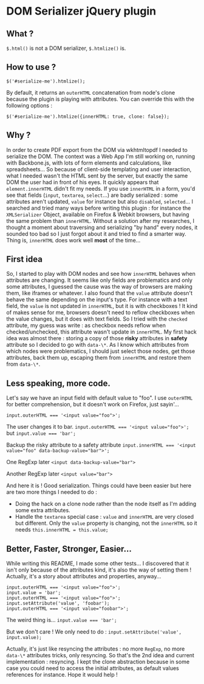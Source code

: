 # DOM Serializer jQuery plugin
## What ?
```$.html()``` is not a DOM serializer, ```$.htmlize()``` is.
## How to use ?
```
$('#serialize-me').htmlize();
```

By default, it returns an ```outerHTML``` concatenation from node's clone because the plugin is playing with attributes. You can override this with the following options :

```
$('#serialize-me').htmlize({innerHTML: true, clone: false});
```
## Why ?
In order to create PDF export from the DOM via wkhtmltopdf I needed to serialize the DOM. The context was a Web App I'm still working on, running with Backbone.js, with lots of form elements and calculations, like spreadsheets…
So because of client-side templating and user interaction, what I needed wasn't the HTML sent by the server, but exactly the same DOM the user had in front of his eyes.
It quickly appears that ```element.innerHTML``` didn't fit my needs. If you use ```innerHTML``` in a form, you'd see that fields (```input```, ```textarea```, ```select```…) are badly serialized : some attributes aren't updated, ```value``` for instance but also ```disabled```, ```selected```…
I searched and tried many ways before writing this plugin : for instance the ```XMLSerializer``` Object, available on Firefox & Webkit browsers, but having the same problem than ```innerHTML```.
Without a solution after my researches, I thought a moment about traversing and serializing "by hand" every nodes, it sounded too bad so I just forgot about it and tried to find a smarter way. Thing is, ```innerHTML``` does work well **most** of the time…
## First idea
So, I started to play with DOM nodes and see how ```innerHTML``` behaves when attributes are changing. It seems like only fields are problematics and only some attributes, I guessed the cause was the way of browsers are making them, like iframes or whatever. I also found that the ```value``` attribute doesn't behave the same depending on the input's type.
For instance with a text field, the ```value``` is not updated in ```innerHTML```, but it is with checkboxes ! It kind of makes sense for me, browsers doesn't need to reflow checkboxes when the value changes, but it does with text fields. So I tried with the ```checked``` attribute, my guess was write : as checkbox needs reflow when checked/unchecked, this attribute wasn't update in ```innerHTML```.
My first hack idea was almost there : storing a copy of those **risky** attributes in **safety** attribute so I decided to go with ```data-\*```. As I know which attributes from which nodes were problematics, I should just select those nodes, get those attributes, back them up, escaping them from ```innerHTML``` and restore them from ```data-\*```.
## Less speaking, more code.
Let's say we have an input field with default value to "foo". I use ```outerHTML``` for better comprehension, but it doesn't work on Firefox, just sayin'…

```input.outerHTML === '<input value="foo">';```

The user changes it to bar.
```input.outerHTML === '<input value="foo">';```
but
```input.value === 'bar';```

Backup the risky attribute to a safety attribute
```input.innerHTML === '<input value="foo" data-backup-value="bar">';```

One RegExp later
```<input data-backup-value="bar">```

Another RegExp later
```<input value="bar">```

And here it is ! Good serialization.
Things could have been easier but here are two more things I needed to do :
* Doing the hack on a clone node rather than the node itself as I'm adding some extra attributes.
* Handle the ```textarea``` special case : ```value``` and ```innerHTML``` are very closed but different. Only the ```value``` property is changing, not the ```innerHTML``` so it needs ```this.innerHTML = this.value;```
## Better, Faster, Stronger, Easier…
While writing this README, I made some other tests… I discovered that it isn't only because of the attributes kind, it's also the way of setting them ! Actually, it's a story about attributes and properties, anyway…

```
input.outerHTML === '<input value="foo">';
input.value = 'bar';
input.outerHTML === '<input value="foo">';
input.setAttribute('value', 'foobar');
input.outerHTML === '<input value="foobar">';
```

The weird thing is…
```input.value === 'bar';```

But we don't care ! We only need to do :
```input.setAttribute('value', input.value);```

Actually, it's just like resyncing the attributes : no more ```RegExp```, no more ```data-\*``` attributes tricks, only resyncing.
So that's the 2nd idea and current implementation : resyncing.
I kept the clone abstraction because in some case you could need to access the initial attributes, as default values references for instance.
Hope it would help !
